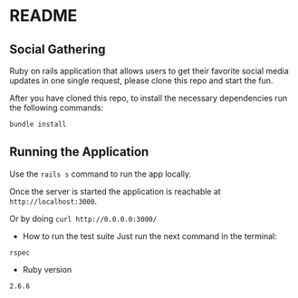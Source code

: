 # README

## Social Gathering

Ruby on rails application that allows users to get their favorite social media
updates in one single request, please clone this repo and start the fun.

After you have cloned this repo, to install the necessary dependencies run the
following commands:

`bundle install`

## Running the Application

Use the `rails s` command to run the app locally.

Once the server is started the application is reachable at
`http://localhost:3000`.

Or by doing
`curl http://0.0.0.0:3000/`

* How to run the test suite
Just run the next command in the terminal:

`rspec`

* Ruby version

`2.6.6`

